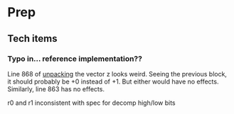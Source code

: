 # Prep

## Tech items

### Typo in... reference implementation??

Line 868 of [unpacking](../dilithium/ref/poly.c) the vector z looks weird.
Seeing the previous block, it should probably be +0 instead of +1.
But either would have no effects.
Similarly, line 863 has no effects.

r0 and r1 inconsistent with spec for decomp high/low bits
